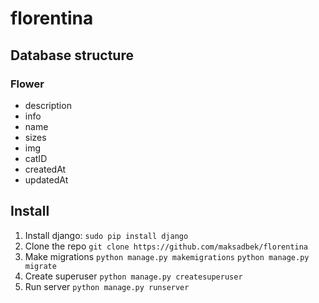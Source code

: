 # florentina

## Database structure

### Flower
* description
* info
* name
* sizes
* img
* catID
* createdAt
* updatedAt


## Install
1. Install django: 
    ```sudo pip install django```
2. Clone the repo 
    ```git clone https://github.com/maksadbek/florentina```
3. Make migrations 
    ```python manage.py makemigrations``` 
    ```python manage.py migrate```
4. Create superuser
    ```python manage.py createsuperuser```
5. Run server
    ```python manage.py runserver```
